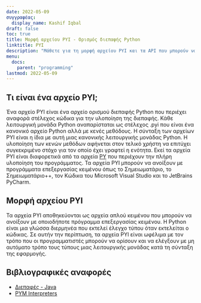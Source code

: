 ```yaml
---
date: 2022-05-09
συγγραφέας:
  display_name: Kashif Iqbal
draft: false
toc: true
title: Μορφή αρχείου PYI - Ορισμός διεπαφής Python
linktitle: PYI
description: "Μάθετε για τη μορφή αρχείου PYI και τα API που μπορούν να δημιουργήσουν και να ανοίξουν αρχεία PYI."
menu:
  docs:
    parent: "programming"
lastmod: 2022-05-09
---
```


## Τι είναι ένα αρχείο PYI;

Ένα αρχείο PYI είναι ένα αρχείο ορισμού διεπαφής Python που περιέχει αναφορά στέλεχος κώδικα για την υλοποίηση της διεπαφής. Κάθε λειτουργική μονάδα Python αναπαρίσταται ως στέλεχος .pyi που είναι ένα κανονικό αρχείο Python αλλά με κενές μεθόδους. Η σύνταξη των αρχείων PYI είναι η ίδια με αυτή μιας κανονικής λειτουργικής μονάδας Python. Η υλοποίηση των κενών μεθόδων αφήνεται στον τελικό χρήστη να επιτύχει συγκεκριμένο στόχο για τον οποίο έχει γραφτεί η ενότητα. Εκεί τα αρχεία PYI είναι διαφορετικά από τα αρχεία [PY](/el/programming/py/) που περιέχουν την πλήρη υλοποίηση του προγράμματος. Τα αρχεία PYI μπορούν να ανοίξουν με προγράμματα επεξεργασίας κειμένου όπως το Σημειωματάριο, το Σημειωματάριο++, τον Κώδικα του Microsoft Visual Studio και το JetBrains PyCharm.

## Μορφή αρχείου PYI

Τα αρχεία PYI αποθηκεύονται ως αρχεία απλού κειμένου που μπορούν να ανοίξουν με οποιοδήποτε πρόγραμμα επεξεργασίας κειμένου. Η Python είναι μια γλώσσα διερμηνέα που εκτελεί έλεγχο τύπου όταν εκτελείται ο κώδικας. Σε αυτήν την περίπτωση, τα αρχεία PYI είναι ωφέλιμα με τον τρόπο που οι προγραμματιστές μπορούν να ορίσουν και να ελέγξουν με μη αυτόματο τρόπο τους τύπους μιας λειτουργικής μονάδας κατά τη σύνταξη της εφαρμογής.

## Βιβλιογραφικές αναφορές ##

* [Διεπαφές - Java](https://en.wikipedia.org/wiki/Interface_(Java))
* [PYM Interpreters](https://github.com/interpreters/pym)

